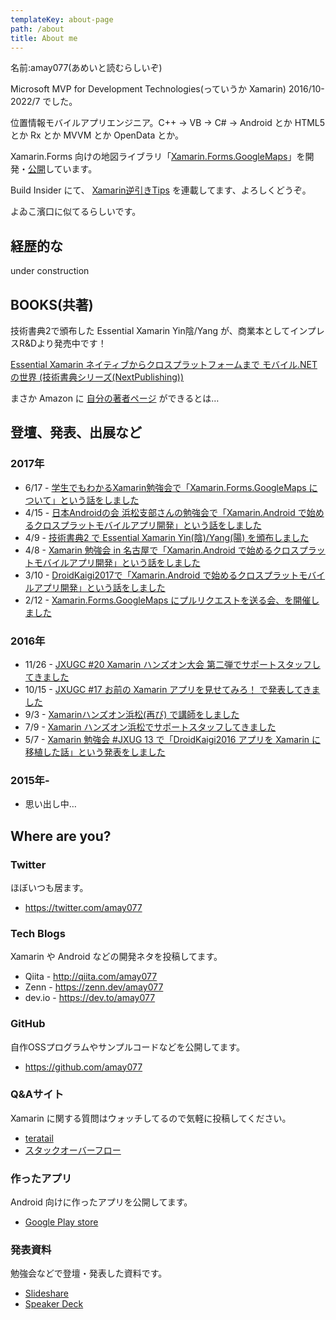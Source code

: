 ```yaml
---
templateKey: about-page
path: /about
title: About me
---
```

名前:amay077(あめいと読むらしいぞ)

Microsoft MVP for Development Technologies(っていうか Xamarin) 2016/10-2022/7 でした。

位置情報モバイルアプリエンジニア。C++ → VB → C# → Android とか HTML5 とか Rx とか MVVM とか OpenData とか。

Xamarin.Forms 向けの地図ライブラリ「[Xamarin.Forms.GoogleMaps](https://github.com/amay077/Xamarin.Forms.GoogleMaps)」を開発・[公開](https://www.nuget.org/packages/Xamarin.Forms.GoogleMaps/)しています。

Build Insider にて、 [Xamarin逆引きTips](http://www.buildinsider.net/mobile/xamarintips) を連載してます、よろしくどうぞ。

よゐこ濱口に似てるらしいです。

## 経歴的な

<!-- \[こちらへ](/job_history/index.html) -->

under construction

## BOOKS(共著)

技術書典2で頒布した Essential Xamarin Yin陰/Yang が、商業本としてインプレスR&Dより発売中です！

[Essential Xamarin ネイティブからクロスプラットフォームまで モバイル.NETの世界 (技術書典シリーズ(NextPublishing))](http://amazon.jp/dp/4844397915/?tag=oku2008-22)

まさか Amazon に [自分の著者ページ](https://www.amazon.co.jp/%E5%A5%A5%E5%B1%B1-%E8%A3%95%E7%B4%B3/e/B07592PGK2/ref=dp_byline_cont_book_4) ができるとは…

## 登壇、発表、出展など

### 2017年

* 6/17 - [学生でもわかるXamarin勉強会で「Xamarin.Forms.GoogleMaps について」という話をしました](/posts/2017-06-17-had_a_session_about_xamarin_forms_googlemaps_in_jxug_nagoya/)
* 4/15 - [日本Androidの会 浜松支部さんの勉強会で「Xamarin.Android で始めるクロスプラットモバイルアプリ開発」という話をしました](/blog/2017/04/15/had_a_session_about_xamarin_android_in_jaghama/)
* 4/9 - [技術書典2 で Essential Xamarin Yin(陰)/Yang(陽) を頒布しました](/blog/2017/04/09/distributed_a_essential_xamarin_yin_yang_in_tech_book_fest2/)
* 4/8 - [Xamarin 勉強会 in 名古屋で「Xamarin.Android で始めるクロスプラットモバイルアプリ開発」という話をしました](/blog/2017/04/08/had_a_session_about_xamarin_android_in_jxug_nagoya/)
* 3/10 - [DroidKaigi2017で「Xamarin.Android で始めるクロスプラットモバイルアプリ開発」という話をしました](/blog/2017/03/10/had_a_session_about_xamarin_android_in_droidkaigi2017/)
* 2/12 - [Xamarin.Forms.GoogleMaps にプルリクエストを送る会、を開催しました](/blog/2017/02/13/we_had_a_meetup_aboud_send_pull_request_to_Xamarin_forms_googlemaps/)

### 2016年

* 11/26 - [JXUGC #20 Xamarin ハンズオン大会 第二弾でサポートスタッフしてきました](/blog/2016/11/28/joined_xamarin_hands_on_at_nagoya_part2/)
* 10/15 - [JXUGC #17 お前の Xamarin アプリを見せてみろ！ で発表してきました](/blog/2016/10/16/gave-presentation-in-xamarin-jxugc-17/)
* 9/3 - [Xamarinハンズオン浜松(再び) で講師をしました](/blog/2016/09/10/joined-xamarin-hads-on-ad-hamamatsu-revenge/)
* 7/9 - [Xamarin ハンズオン浜松でサポートスタッフしてきました](/blog/2016/07/10/joined_xamarin_hads_on_ad_hamamatsu/)
* 5/7 - [Xamarin 勉強会 #JXUG 13 で「DroidKaigi2016 アプリを Xamarin に移植した話」という発表をしました](/blog/2016/05/08/presentation-in-xamarin-jxug-13/)

### 2015年-

* 思い出し中…

## Where are you?

### Twitter

ほぼいつも居ます。

* <https://twitter.com/amay077>

### Tech Blogs

Xamarin や Android などの開発ネタを投稿してます。

* Qiita - <http://qiita.com/amay077>
* Zenn - https://zenn.dev/amay077
* dev.io - https://dev.to/amay077

### GitHub

自作OSSプログラムやサンプルコードなどを公開してます。

* <https://github.com/amay077>

### Q&Aサイト

Xamarin に関する質問はウォッチしてるので気軽に投稿してください。

* [teratail](https://teratail.com/users/amay077)
* [スタックオーバーフロー](http://ja.stackoverflow.com/users/15190/amay077)

### 作ったアプリ

Android 向けに作ったアプリを公開してます。

* [Google Play store](https://play.google.com/store/apps/developer?id=amay077&hl=ja)

### 発表資料

勉強会などで登壇・発表した資料です。

* [Slideshare](http://www.slideshare.net/amay077)
* [Speaker Deck](https://speakerdeck.com/amay077)